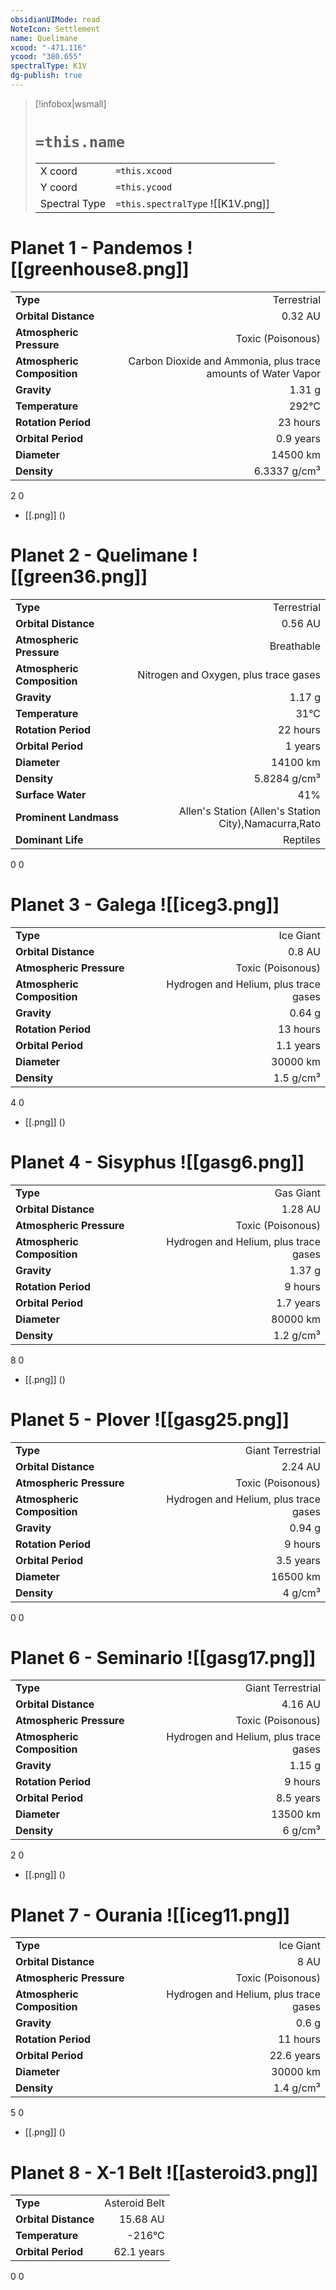 ```yaml
---
obsidianUIMode: read
NoteIcon: Settlement
name: Quelimane
xcood: "-471.116"
ycood: "380.655"
spectralType: K1V
dg-publish: true
---
```

> [!infobox|wsmall]
> # `=this.name`
> | | |
> | - | - |
> | X coord | `=this.xcood` |
> | Y coord| `=this.ycood` |
> | Spectral Type | `=this.spectralType` ![[K1V.png]] |

# Planet 1 - Pandemos ![[greenhouse8.png]]
|                             |                           |
| --------------------------- | -------------------------:|
| **Type**                    |             Terrestrial |
| **Orbital Distance**        |   0.32 AU |
| **Atmospheric Pressure**    |       Toxic (Poisonous) |
| **Atmospheric Composition** |      Carbon Dioxide and Ammonia, plus trace amounts of Water Vapor |
| **Gravity**                 |        1.31 g |
| **Temperature**             |    292°C |
| **Rotation Period**         |  23 hours |
| **Orbital Period** | 0.9 years |
| **Diameter**                |      14500 km | 
| **Density**                 |    6.3337 g/cm³ |



2
0

- [[.png]]  ()

# Planet 2 - Quelimane ![[green36.png]]
|                             |                           |
| --------------------------- | -------------------------:|
| **Type**                    |             Terrestrial |
| **Orbital Distance**        |   0.56 AU |
| **Atmospheric Pressure**    |       Breathable |
| **Atmospheric Composition** |      Nitrogen and Oxygen, plus trace gases |
| **Gravity**                 |        1.17 g |
| **Temperature**             |    31°C |
| **Rotation Period**         |  22 hours |
| **Orbital Period** | 1 years |
| **Diameter**                |      14100 km | 
| **Density**                 |    5.8284 g/cm³ |
| **Surface Water**           |           41% | 
| **Prominent Landmass**      |         Allen's Station (Allen's Station City),Namacurra,Rato | 
| **Dominant Life**           |         Reptiles |



0
0



# Planet 3 - Galega ![[iceg3.png]]
|                             |                           |
| --------------------------- | -------------------------:|
| **Type**                    |             Ice Giant |
| **Orbital Distance**        |   0.8 AU |
| **Atmospheric Pressure**    |       Toxic (Poisonous) |
| **Atmospheric Composition** |      Hydrogen and Helium, plus trace gases |
| **Gravity**                 |        0.64 g |
| **Rotation Period**         |  13 hours |
| **Orbital Period** | 1.1 years |
| **Diameter**                |      30000 km | 
| **Density**                 |    1.5 g/cm³ |



4
0

- [[.png]]  ()

# Planet 4 - Sisyphus ![[gasg6.png]]
|                             |                           |
| --------------------------- | -------------------------:|
| **Type**                    |             Gas Giant |
| **Orbital Distance**        |   1.28 AU |
| **Atmospheric Pressure**    |       Toxic (Poisonous) |
| **Atmospheric Composition** |      Hydrogen and Helium, plus trace gases |
| **Gravity**                 |        1.37 g |
| **Rotation Period**         |  9 hours |
| **Orbital Period** | 1.7 years |
| **Diameter**                |      80000 km | 
| **Density**                 |    1.2 g/cm³ |



8
0

- [[.png]]  ()

# Planet 5 - Plover ![[gasg25.png]]
|                             |                           |
| --------------------------- | -------------------------:|
| **Type**                    |             Giant Terrestrial |
| **Orbital Distance**        |   2.24 AU |
| **Atmospheric Pressure**    |       Toxic (Poisonous) |
| **Atmospheric Composition** |      Hydrogen and Helium, plus trace gases |
| **Gravity**                 |        0.94 g |
| **Rotation Period**         |  9 hours |
| **Orbital Period** | 3.5 years |
| **Diameter**                |      16500 km | 
| **Density**                 |    4 g/cm³ |



0
0



# Planet 6 - Seminario ![[gasg17.png]]
|                             |                           |
| --------------------------- | -------------------------:|
| **Type**                    |             Giant Terrestrial |
| **Orbital Distance**        |   4.16 AU |
| **Atmospheric Pressure**    |       Toxic (Poisonous) |
| **Atmospheric Composition** |      Hydrogen and Helium, plus trace gases |
| **Gravity**                 |        1.15 g |
| **Rotation Period**         |  9 hours |
| **Orbital Period** | 8.5 years |
| **Diameter**                |      13500 km | 
| **Density**                 |    6 g/cm³ |



2
0

- [[.png]]  ()

# Planet 7 - Ourania ![[iceg11.png]]
|                             |                           |
| --------------------------- | -------------------------:|
| **Type**                    |             Ice Giant |
| **Orbital Distance**        |   8 AU |
| **Atmospheric Pressure**    |       Toxic (Poisonous) |
| **Atmospheric Composition** |      Hydrogen and Helium, plus trace gases |
| **Gravity**                 |        0.6 g |
| **Rotation Period**         |  11 hours |
| **Orbital Period** | 22.6 years |
| **Diameter**                |      30000 km | 
| **Density**                 |    1.4 g/cm³ |



5
0

- [[.png]]  ()

# Planet 8 - X-1 Belt ![[asteroid3.png]]
|                             |                           |
| --------------------------- | -------------------------:|
| **Type**                    |             Asteroid Belt |
| **Orbital Distance**        |   15.68 AU |
| **Temperature**             |    -216°C |
| **Orbital Period** | 62.1 years |



0
0



